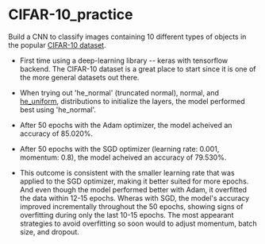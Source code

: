 # CIFAR-10_practice
Build a CNN to classify images containing 10 different types of objects in the popular [CIFAR-10 dataset](https://www.cs.toronto.edu/~kriz/cifar.html).


- First time using a deep-learning library -- keras with tensorflow backend. The CIFAR-10 dataset is a great place to start since it is one of the more general datasets out there. 
- When trying out 'he_normal' (truncated normal), normal, and [he_uniform](https://www.tensorflow.org/api_docs/python/tf/keras/initializers/HeUniform), distributions to initialize the layers, the model performed best using 'he_normal'.

- After 50 epochs with the Adam optimizer, the model acheived an accuracy of 85.020%.
- After 50 epochs with the SGD optimizer (learning rate: 0.001, momentum: 0.8), the model acheived an accuracy of 79.530%.
- This outcome is consistent with the smaller learning rate that was applied to the SGD optimizer, making it better suited for more epochs. And even though the model performed better with Adam, it overfitted the data within 12-15 epochs. Wheras with SGD, the model's accuracy improved incrementally throughout the 50 epochs, showing signs of overfitting during only the last 10-15 epochs. The most appearant strategies to avoid overfitting so soon would to adjust momentum, batch size, and dropout.
